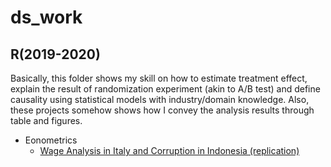 # ds_work
## R(2019-2020) 
 Basically, this folder shows my skill on how to estimate treatment effect, explain the result of randomization experiment (akin to  A/B test) and define causality using statistical models with industry/domain knowledge. Also, these projects somehow shows how I convey the analysis results through table and figures. 
 * Eonometrics
    + [Wage Analysis in Italy and Corruption in Indonesia (replication)](https://github.com/neofreex01/ds_portfolio/blob/main/R(2019-2020)/Econmetrics%20problem%20sets/Wage-analysis-and-labor-economics.md)
